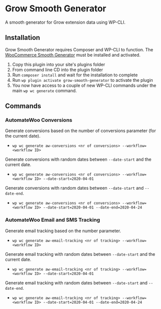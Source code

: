 # Grow Smooth Generator
A smooth generator for Grow extension data using WP-CLI.

## Installation
Grow Smooth Generator requires Composer and WP-CLI to function. The [WooCommerce Smooth Generator](https://github.com/woocommerce/wc-smooth-generator#readme) must be installed and activated.

1. Copy this plugin into your site's plugins folder
2. From command line CD into the plugin folder
3. Run `composer install` and wait for the installation to complete
4. Run `wp plugin activate grow-smooth-generator` to activate the plugin
5. You now have access to a couple of new WP-CLI commands under the main `wp wc generate` command.

## Commands

### AutomateWoo Conversions

Generate conversions based on the number of conversions parameter (for the current date).
- `wp wc generate aw-conversions <nr of conversions> --workflow=<workflow ID>`

Generate conversions with random dates between `--date-start` and the current date.
- `wp wc generate aw-conversions <nr of conversions> --workflow=<workflow ID> --date-start=2020-04-01`

Generate conversions with random dates between `--date-start` and `--date-end`.
- `wp wc generate aw-conversions <nr of conversions> --workflow=<workflow ID> --date-start=2020-04-01 --date-end=2020-04-24`

### AutomateWoo Email and SMS Tracking

Generate email tracking based on the number parameter.
- `wp wc generate aw-email-tracking <nr of tracking> --workflow=<workflow ID>`

Generate email tracking with random dates between `--date-start` and the current date.
- `wp wc generate aw-email-tracking <nr of tracking> --workflow=<workflow ID> --date-start=2020-04-01`

Generate email tracking with random dates between `--date-start` and `--date-end`.
- `wp wc generate aw-email-tracking <nr of tracking> --workflow=<workflow ID> --date-start=2020-04-01 --date-end=2020-04-24`
